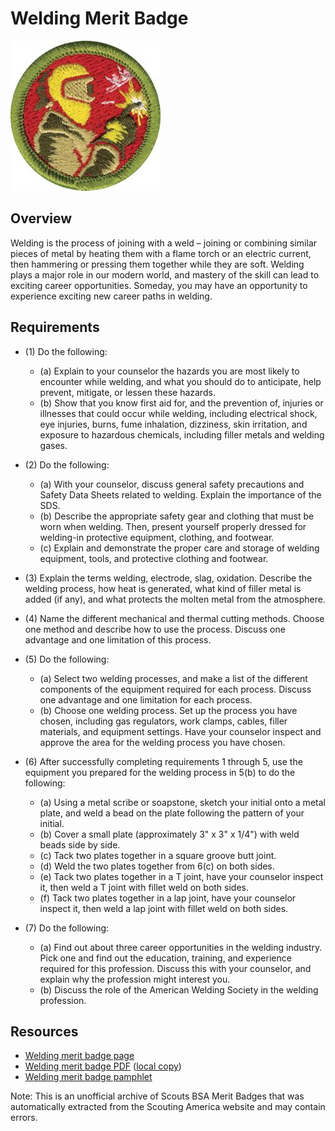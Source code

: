 

# Welding Merit Badge

![Welding Merit Badge](images/welding-merit-badge.jpg)

## Overview



Welding is the process of joining with a weld – joining or combining similar pieces of metal by heating them with a flame torch or an electric current, then hammering or pressing them together while they are soft. Welding plays a major role in our modern world, and mastery of the skill can lead to exciting career opportunities. Someday, you may have an opportunity to experience exciting new career paths in welding.

## Requirements

* (1) Do the following:
    * (a) Explain to your counselor the hazards you are most likely to encounter while welding, and what you should do to anticipate, help prevent, mitigate, or lessen these hazards.
    * (b) Show that you know first aid for, and the prevention of, injuries or illnesses that could occur while welding, including electrical shock, eye injuries, burns, fume inhalation, dizziness, skin irritation, and exposure to hazardous chemicals, including filler metals and welding gases.


* (2) Do the following:
    * (a) With your counselor, discuss general safety precautions and Safety Data Sheets related to welding. Explain the importance of the SDS.
    * (b) Describe the appropriate safety gear and clothing that must be worn when welding. Then, present yourself properly dressed for welding-in protective equipment, clothing, and footwear.
    * (c) Explain and demonstrate the proper care and storage of welding equipment, tools, and protective clothing and footwear.


* (3) Explain the terms welding, electrode, slag, oxidation. Describe the welding process, how heat is generated, what kind of filler metal is added (if any), and what protects the molten metal from the atmosphere.
* (4) Name the different mechanical and thermal cutting methods. Choose one method and describe how to use the process. Discuss one advantage and one limitation of this process.
* (5) Do the following:
    * (a) Select two welding processes, and make a list of the different components of the equipment required for each process. Discuss one advantage and one limitation for each process.
    * (b) Choose one welding process. Set up the process you have chosen, including gas regulators, work clamps, cables, filler materials, and equipment settings. Have your counselor inspect and approve the area for the welding process you have chosen.


* (6) After successfully completing requirements 1 through 5, use the equipment you prepared for the welding process in 5(b) to do the following:
    * (a) Using a metal scribe or soapstone, sketch your initial onto a metal plate, and weld a bead on the plate following the pattern of your initial.
    * (b) Cover a small plate (approximately 3" x 3" x 1/4") with weld beads side by side.
    * (c) Tack two plates together in a square groove butt joint.
    * (d) Weld the two plates together from 6(c) on both sides.
    * (e) Tack two plates together in a T joint, have your counselor inspect it, then weld a T joint with fillet weld on both sides.
    * (f) Tack two plates together in a lap joint, have your counselor inspect it, then weld a lap joint with fillet weld on both sides.


* (7) Do the following:
    * (a) Find out about three career opportunities in the welding industry. Pick one and find out the education, training, and experience required for this profession. Discuss this with your counselor, and explain why the profession might interest you.
    * (b) Discuss the role of the American Welding Society in the welding profession.




## Resources

- [Welding merit badge page](https://www.scouting.org/merit-badges/welding/)
- [Welding merit badge PDF](https://filestore.scouting.org/filestore/Merit_Badge_ReqandRes/Welding.pdf) ([local copy](files/welding-merit-badge.pdf))
- [Welding merit badge pamphlet](None)

Note: This is an unofficial archive of Scouts BSA Merit Badges that was automatically extracted from the Scouting America website and may contain errors.